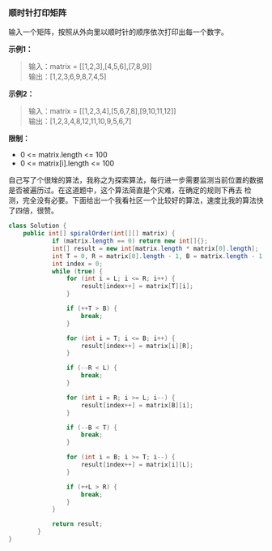 ### 顺时针打印矩阵
输入一个矩阵，按照从外向里以顺时针的顺序依次打印出每一个数字。

**示例1：**
> 输入：matrix = [[1,2,3],[4,5,6],[7,8,9]]\
> 输出：[1,2,3,6,9,8,7,4,5]

**示例2：**
>输入：matrix = [[1,2,3,4],[5,6,7,8],[9,10,11,12]]\
>输出：[1,2,3,4,8,12,11,10,9,5,6,7]

**限制：**
* 0 <= matrix.length <= 100
* 0 <= matrix[i].length <= 100

自己写了个很矬的算法，我称之为探索算法，每行进一步需要监测当前位置的数据是否被遍历过。在这道题中，这个算法简直是个灾难，在确定的规则下再去
检测，完全没有必要。下面给出一个我看社区一个比较好的算法，速度比我的算法快了四倍，很赞。
```java
class Solution {
    public int[] spiralOrder(int[][] matrix) {
            if (matrix.length == 0) return new int[]{};
            int[] result = new int[matrix.length * matrix[0].length];
            int T = 0, R = matrix[0].length - 1, B = matrix.length - 1, L = 0;
            int index = 0;
            while (true) {
                for (int i = L; i <= R; i++) {
                    result[index++] = matrix[T][i];
                }

                if (++T > B) {
                    break;
                }

                for (int i = T; i <= B; i++) {
                    result[index++] = matrix[i][R];
                }

                if (--R < L) {
                    break;
                }

                for (int i = R; i >= L; i--) {
                    result[index++] = matrix[B][i];
                }

                if (--B < T) {
                    break;
                }

                for (int i = B; i >= T; i--) {
                    result[index++] = matrix[i][L];
                }

                if (++L > R) {
                    break;
                }
            }

            return result;
        }
}
```